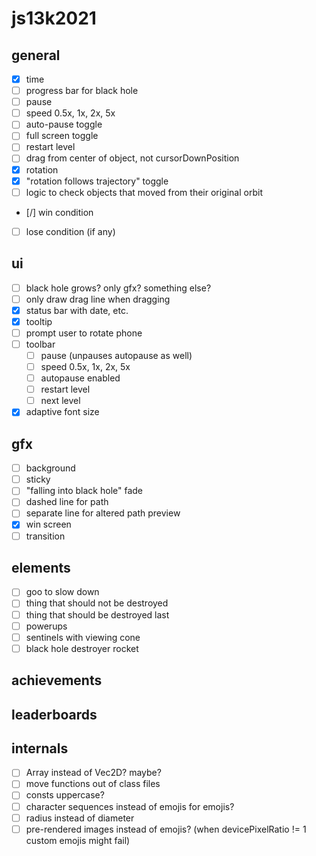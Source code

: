# js13k2021

## general
- [x] time
- [ ] progress bar for black hole
- [ ] pause
- [ ] speed 0.5x, 1x, 2x, 5x
- [ ] auto-pause toggle
- [ ] full screen toggle
- [ ] restart level
- [ ] drag from center of object, not cursorDownPosition
- [x] rotation
- [x] "rotation follows trajectory" toggle
- [ ] logic to check objects that moved from their original orbit
- [/] win condition
- [ ] lose condition (if any)

## ui
- [ ] black hole grows? only gfx? something else?
- [ ] only draw drag line when dragging
- [x] status bar with date, etc.
- [x] tooltip
- [ ] prompt user to rotate phone
- [ ] toolbar
  - [ ] pause (unpauses autopause as well)
  - [ ] speed 0.5x, 1x, 2x, 5x
  - [ ] autopause enabled
  - [ ] restart level
  - [ ] next level
- [x] adaptive font size

## gfx
- [ ] background
- [ ] sticky
- [ ] "falling into black hole" fade
- [ ] dashed line for path
- [ ] separate line for altered path preview
- [x] win screen
- [ ] transition

## elements
- [ ] goo to slow down
- [ ] thing that should not be destroyed
- [ ] thing that should be destroyed last
- [ ] powerups
- [ ] sentinels with viewing cone
- [ ] black hole destroyer rocket

## achievements

## leaderboards

## internals
- [ ] Array<Float32> instead of Vec2D? maybe?
- [ ] move functions out of class files
- [ ] consts uppercase?
- [ ] character sequences instead of emojis for emojis?
- [ ] radius instead of diameter
- [ ] pre-rendered images instead of emojis? (when devicePixelRatio != 1 custom emojis might fail)
